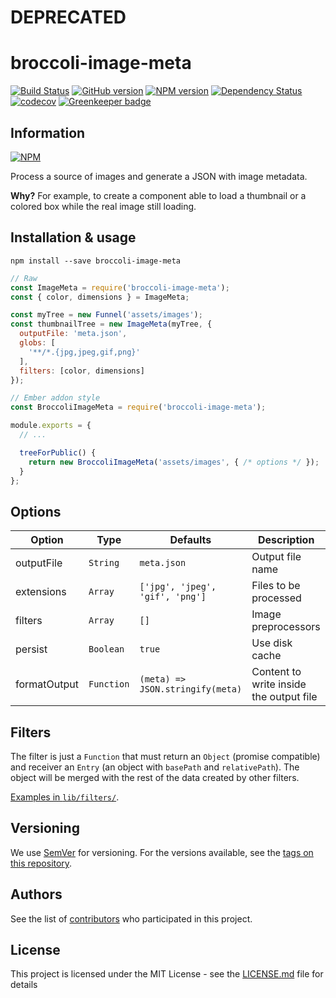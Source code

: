 # DEPRECATED

# broccoli-image-meta

[![Build Status](https://travis-ci.org/BBVAEngineering/broccoli-image-meta.svg?branch=master)](https://travis-ci.org/BBVAEngineering/broccoli-image-meta)
[![GitHub version](https://badge.fury.io/gh/BBVAEngineering%2Fbroccoli-image-meta.svg)](https://badge.fury.io/gh/BBVAEngineering%2Fbroccoli-image-meta)
[![NPM version](https://badge.fury.io/js/broccoli-image-meta.svg)](https://badge.fury.io/js/broccoli-image-meta)
[![Dependency Status](https://david-dm.org/BBVAEngineering/broccoli-image-meta.svg)](https://david-dm.org/BBVAEngineering/broccoli-image-meta)
[![codecov](https://codecov.io/gh/BBVAEngineering/broccoli-image-meta/branch/master/graph/badge.svg)](https://codecov.io/gh/BBVAEngineering/broccoli-image-meta)
[![Greenkeeper badge](https://badges.greenkeeper.io/BBVAEngineering/broccoli-image-meta.svg)](https://greenkeeper.io/)

## Information

[![NPM](https://nodei.co/npm/broccoli-image-meta.png?downloads=true&downloadRank=true)](https://nodei.co/npm/broccoli-image-meta/)

Process a source of images and generate a JSON with image metadata.

**Why?** For example, to create a component able to load a thumbnail or a colored box while the real image still loading.

## Installation & usage

`npm install --save broccoli-image-meta`


```javascript
// Raw
const ImageMeta = require('broccoli-image-meta');
const { color, dimensions } = ImageMeta;

const myTree = new Funnel('assets/images');
const thumbnailTree = new ImageMeta(myTree, {
  outputFile: 'meta.json',
  globs: [
    '**/*.{jpg,jpeg,gif,png}'
  ],
  filters: [color, dimensions]
});
```

```javascript
// Ember addon style
const BroccoliImageMeta = require('broccoli-image-meta');

module.exports = {
  // ...

  treeForPublic() {
    return new BroccoliImageMeta('assets/images', { /* options */ });
  }
};
```

## Options

| Option       | Type       | Defaults                         | Description                             |
|--------------|------------|----------------------------------|-----------------------------------------|
| outputFile   | `String`   | `meta.json`                      | Output file name                        |
| extensions   | `Array`    | `['jpg', 'jpeg', 'gif', 'png']`  | Files to be processed                   |
| filters      | `Array`    | `[]`                             | Image preprocessors                     |
| persist      | `Boolean`  | `true`                           | Use disk cache                          |
| formatOutput | `Function` | `(meta) => JSON.stringify(meta)` | Content to write inside the output file |

## Filters

The filter is just a `Function` that must return an `Object` (promise compatible) and receiver an `Entry` (an object with `basePath` and `relativePath`).
The object will be merged with the rest of the data created by other filters.

[Examples in `lib/filters/`](./lib/filters/).

## Versioning

We use [SemVer](http://semver.org/) for versioning. For the versions available, see the [tags on this repository](https://github.com/BBVAEngineering/broccoli-image-meta/tags).

## Authors

See the list of [contributors](https://github.com/BBVAEngineering/broccoli-image-meta/graphs/contributors) who participated in this project.

## License

This project is licensed under the MIT License - see the [LICENSE.md](LICENSE.md) file for details
